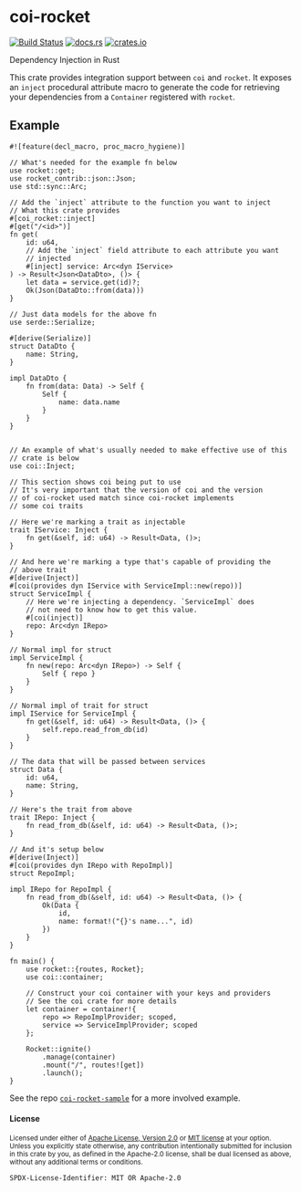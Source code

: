 # coi-rocket

[![Build Status](https://travis-ci.org/Nashenas88/coi-rocket.svg?branch=master)](https://travis-ci.org/Nashenas88/coi-rocket)
[![docs.rs](https://docs.rs/coi-rocket/badge.svg)](https://docs.rs/coi-rocket)
[![crates.io](https://img.shields.io/crates/v/coi-rocket.svg)](https://crates.io/crates/coi-rocket)

Dependency Injection in Rust

This crate provides integration support between `coi` and `rocket`. It
exposes an `inject` procedural attribute macro to generate the code for
retrieving your dependencies from a `Container` registered with `rocket`.

## Example

```rust,no_run
#![feature(decl_macro, proc_macro_hygiene)]

// What's needed for the example fn below
use rocket::get;
use rocket_contrib::json::Json;
use std::sync::Arc;

// Add the `inject` attribute to the function you want to inject
// What this crate provides
#[coi_rocket::inject]
#[get("/<id>")]
fn get(
    id: u64,
    // Add the `inject` field attribute to each attribute you want
    // injected
    #[inject] service: Arc<dyn IService>
) -> Result<Json<DataDto>, ()> {
    let data = service.get(id)?;
    Ok(Json(DataDto::from(data)))
}

// Just data models for the above fn
use serde::Serialize;

#[derive(Serialize)]
struct DataDto {
    name: String,
}

impl DataDto {
    fn from(data: Data) -> Self {
        Self {
            name: data.name
        }
    }
}


// An example of what's usually needed to make effective use of this
// crate is below
use coi::Inject;

// This section shows coi being put to use
// It's very important that the version of coi and the version
// of coi-rocket used match since coi-rocket implements
// some coi traits

// Here we're marking a trait as injectable
trait IService: Inject {
    fn get(&self, id: u64) -> Result<Data, ()>;
}

// And here we're marking a type that's capable of providing the
// above trait
#[derive(Inject)]
#[coi(provides dyn IService with ServiceImpl::new(repo))]
struct ServiceImpl {
    // Here we're injecting a dependency. `ServiceImpl` does
    // not need to know how to get this value.
    #[coi(inject)]
    repo: Arc<dyn IRepo>
}

// Normal impl for struct
impl ServiceImpl {
    fn new(repo: Arc<dyn IRepo>) -> Self {
        Self { repo }
    }
}

// Normal impl of trait for struct
impl IService for ServiceImpl {
    fn get(&self, id: u64) -> Result<Data, ()> {
        self.repo.read_from_db(id)
    }
}

// The data that will be passed between services
struct Data {
    id: u64,
    name: String,
}

// Here's the trait from above
trait IRepo: Inject {
    fn read_from_db(&self, id: u64) -> Result<Data, ()>;
}

// And it's setup below
#[derive(Inject)]
#[coi(provides dyn IRepo with RepoImpl)]
struct RepoImpl;

impl IRepo for RepoImpl {
    fn read_from_db(&self, id: u64) -> Result<Data, ()> {
        Ok(Data {
            id,
            name: format!("{}'s name...", id)
        })
    }
}

fn main() {
    use rocket::{routes, Rocket};
    use coi::container;

    // Construct your coi container with your keys and providers
    // See the coi crate for more details
    let container = container!{
        repo => RepoImplProvider; scoped,
        service => ServiceImplProvider; scoped
    };

    Rocket::ignite()
        .manage(container)
        .mount("/", routes![get])
        .launch();
}
```

See the repo [`coi-rocket-sample`] for a more involved example.

[`coi-rocket-sample`]: https://github.com/Nashenas88/coi-rocket-sample

#### License

<sup>
Licensed under either of <a href="LICENSE.Apache-2.0">Apache License, Version
2.0</a> or <a href="LICENSE.MIT">MIT license</a> at your option.
</sup>

<br/>

<sub>
Unless you explicitly state otherwise, any contribution intentionally submitted
for inclusion in this crate by you, as defined in the Apache-2.0 license, shall
be dual licensed as above, without any additional terms or conditions.
</sub>

`SPDX-License-Identifier: MIT OR Apache-2.0`
